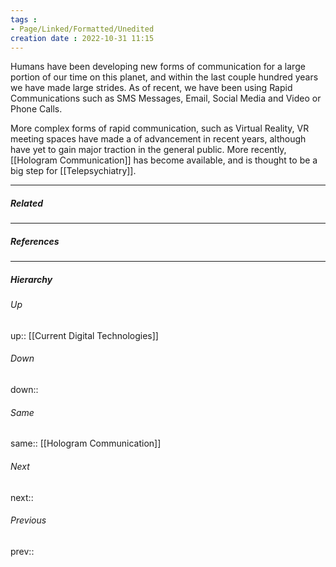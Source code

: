 ```yaml
---
tags :
- Page/Linked/Formatted/Unedited
creation date : 2022-10-31 11:15 
---
```

Humans have been developing new forms of communication for a large portion of our time on this planet, and within the last couple hundred years we have made large strides. As of recent, we have been using Rapid Communications such as SMS Messages, Email, Social Media and Video or Phone Calls. 

More complex forms of rapid communication, such as Virtual Reality, VR meeting spaces have made a of advancement in recent years, although have yet to gain major traction in the general public. More recently, [[Hologram Communication]] has become available, and  is thought to be a big step for [[Telepsychiatry]].

---
##### Related


---
##### References


---
##### Hierarchy
###### Up
up:: [[Current Digital Technologies]]
###### Down
down:: 
###### Same
same:: [[Hologram Communication]]
###### Next
next:: 
###### Previous
prev:: 